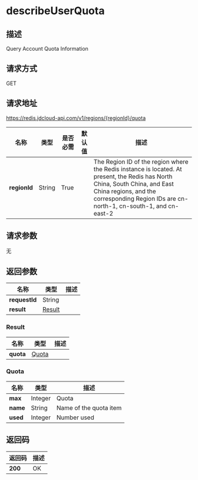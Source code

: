 # describeUserQuota


## 描述
Query Account Quota Information

## 请求方式
GET

## 请求地址
https://redis.jdcloud-api.com/v1/regions/{regionId}/quota

|名称|类型|是否必需|默认值|描述|
|---|---|---|---|---|
|**regionId**|String|True||The Region ID of the region where the Redis instance is located. At present, the Redis has North China, South China, and East China regions, and the corresponding Region IDs are cn-north-1, cn-south-1, and cn-east-2|

## 请求参数
无


## 返回参数
|名称|类型|描述|
|---|---|---|
|**requestId**|String||
|**result**|[Result](##Result)||


### <a name="Result">Result</a>
|名称|类型|描述|
|---|---|---|
|**quota**|[Quota](##Quota)||
### <a name="Quota">Quota</a>
|名称|类型|描述|
|---|---|---|
|**max**|Integer|Quota|
|**name**|String|Name of the quota item|
|**used**|Integer|Number used|

## 返回码
|返回码|描述|
|---|---|
|**200**|OK|
